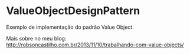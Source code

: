 # ValueObjectDesignPattern
Exemplo de implementação do padrão Value Object.

Mais sobre no meu blog: http://robsoncastilho.com.br/2013/11/10/trabalhando-com-value-objects/
